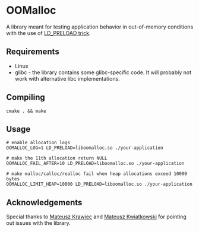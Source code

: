# OOMalloc

A library meant for testing application behavior in out-of-memory conditions with the use of [LD_PRELOAD trick](http://stackoverflow.com/questions/426230/what-is-the-ld-preload-trick).

## Requirements

* Linux
* glibc - the library contains some glibc-specific code. It will probably not work with alternative libc implementations.

## Compiling

```
cmake . && make
```

## Usage

```
# enable allocation logs
OOMALLOC_LOG=1 LD_PRELOAD=liboomalloc.so ./your-application

# make the 11th allocation return NULL
OOMALLOC_FAIL_AFTER=10 LD_PRELOAD=liboomalloc.so ./your-application

# make malloc/calloc/realloc fail when heap allocations exceed 10000 bytes
OOMALLOC_LIMIT_HEAP=10000 LD_PRELOAD=liboomalloc.so ./your-application
```

## Acknowledgements

Special thanks to [Mateusz Krawiec](https://github.com/sznaider) and [Mateusz Kwiatkowski](http://github.com/kfyatek) for pointing out issues with the library.
